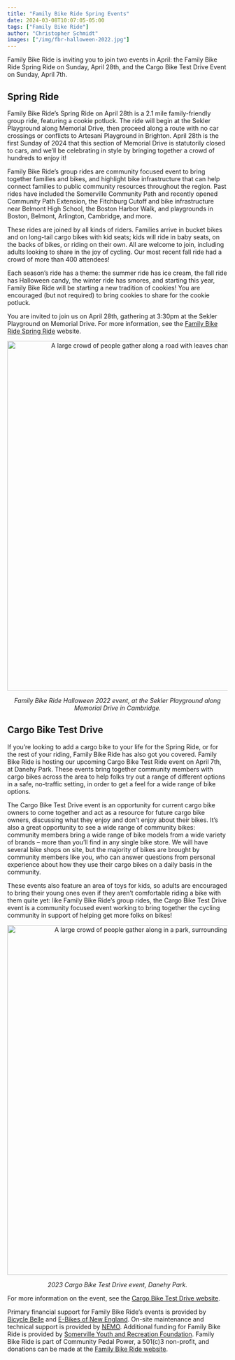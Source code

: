 ```yaml
---
title: "Family Bike Ride Spring Events"
date: 2024-03-08T10:07:05-05:00
tags: ["Family Bike Ride"]
author: "Christopher Schmidt"
images: ["/img/fbr-halloween-2022.jpg"]
---
```


Family Bike Ride is inviting you to join two events in April: the Family Bike Ride Spring Ride on Sunday, April 28th, and the Cargo Bike Test Drive Event on Sunday, April 7th.

## Spring Ride

Family Bike Ride’s Spring Ride on April 28th is a 2.1 mile family-friendly group ride, featuring a cookie potluck. The ride will begin at the Sekler Playground along Memorial Drive, then proceed along a route with no car crossings or conflicts to Artesani Playground in Brighton. April 28th is the first Sunday of 2024 that this section of Memorial Drive is statutorily closed to cars, and we’ll be celebrating in style by bringing together a crowd of hundreds to enjoy it!

Family Bike Ride’s group rides are community focused event to bring together families and bikes, and highlight bike infrastructure that can help connect families to public community resources throughout the region. Past rides have included the Somerville Community Path and recently opened Community Path Extension, the Fitchburg Cutoff and bike infrastructure near Belmont High School, the Boston Harbor Walk, and playgrounds in Boston, Belmont, Arlington, Cambridge, and more.

These rides are joined by all kinds of riders. Families arrive in bucket bikes and on long-tail cargo bikes with kid seats; kids will ride in baby seats, on the backs of bikes, or riding on their own. All are welcome to join, including adults looking to share in the joy of cycling. Our most recent fall ride had a crowd of more than 400 attendees!

Each season’s ride has a theme: the summer ride has ice cream, the fall ride has Halloween candy, the winter ride has smores, and starting this year, Family Bike Ride will be starting a new tradition of cookies! You are encouraged (but not required) to bring cookies to share for the cookie potluck.

You are invited to join us on April 28th, gathering at 3:30pm at the Sekler Playground on Memorial Drive. For more information, see the [Family Bike Ride Spring Ride](https://www.familybikeride.org/spring) website.

<center>
<img src="/img/fbr-halloween-2022.jpg" alt="A large crowd of people gather along a road with leaves changing colors on the trees nearby." width="800px"> 

*Family Bike Ride Halloween 2022 event, at the Sekler Playground along Memorial Drive in Cambridge.*
</center>

## Cargo Bike Test Drive

If you’re looking to add a cargo bike to your life for the Spring Ride, or for the rest of your riding, Family Bike Ride has also got you covered. Family Bike Ride is hosting our upcoming Cargo Bike Test Ride event on April 7th, at Danehy Park. These events bring together community members with cargo bikes across the area to help folks try out a range of different options in a safe, no-traffic setting, in order to get a feel for a wide range of bike options.

The Cargo Bike Test Drive event is an opportunity for current cargo bike owners to come together and act as a resource for future cargo bike owners, discussing what they enjoy and don’t enjoy about their bikes. It’s also a great opportunity to see a wide range of community bikes: community members bring a wide range of bike models from a wide variety of brands – more than you’ll find in any single bike store. We will have several bike shops on site, but the majority of bikes are brought by community members like you, who can answer questions from personal experience about how they use their cargo bikes on a daily basis in the community.

These events also feature an area of toys for kids, so adults are encouraged to bring their young ones even if they aren’t comfortable riding a bike with them quite yet: like Family Bike Ride’s group rides, the Cargo Bike Test Drive event is a community focused event working to bring together the cycling community in support of helping get more folks on bikes!

<center>
<img src="/img/testdrive-2023.jpg" alt="A large crowd of people gather along in a park, surrounding a large number of cargo bikes." width="800px"> 

*2023 Cargo Bike Test Drive event, Danehy Park.*
</center>


For more information on the event, see the [Cargo Bike Test Drive website](https://www.familybikeride.org/testdrive).

Primary financial support for Family Bike Ride’s events is provided by [Bicycle Belle](https://www.bicyclebelleboston.com/) and [E-Bikes of New England](https://www.ebikesofne.com/). On-site maintenance and technical support is provided by [NEMO](https://www.get-nemo.com/). Additional funding for Family Bike Ride is provided by [Somerville Youth and Recreation Foundation](http://somervilleyouthrecf.org/). Family Bike Ride is part of Community Pedal Power, a 501(c)3 non-profit, and donations can be made at the [Family Bike Ride website](https://www.familybikeride.org/donate).